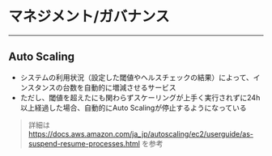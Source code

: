 # マネジメント/ガバナンス

---
## Auto Scaling
* システムの利用状況（設定した閾値やヘルスチェックの結果）によって、インスタンスの台数を自動的に増減させるサービス
* ただし、閾値を超えたにも関わらずスケーリングが上手く実行されずに24h以上経過した場合、自動的にAuto Scalingが停止するようになっている

> 詳細は https://docs.aws.amazon.com/ja_jp/autoscaling/ec2/userguide/as-suspend-resume-processes.html を参考


